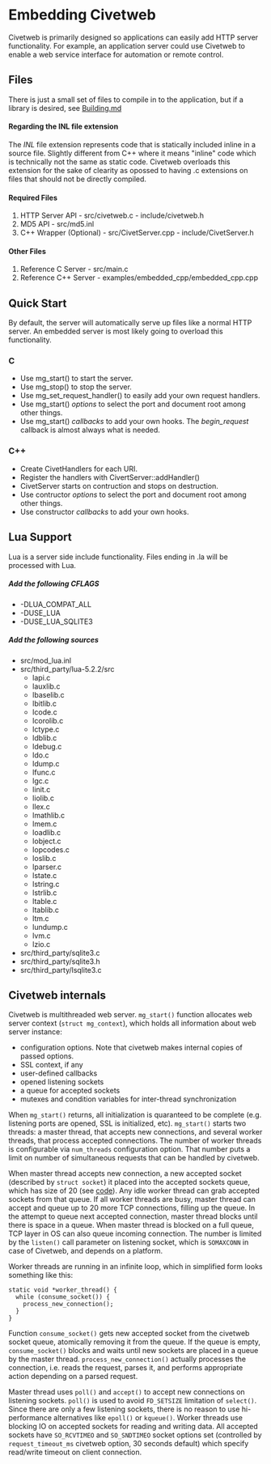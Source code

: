 Embedding Civetweb
=========

Civetweb is primarily designed so applications can easily add HTTP server functionality.  For example, an application server could use Civetweb to enable a web service interface for automation or remote control.

Files
------

There is just a small set of files to compile in to the application,
but if a library is desired, see [Building.md](https://github.com/sunsetbrew/civetweb/blob/master/docs/Building.md)

#### Regarding the INL file extension
The *INL* file extension represents code that is statically included inline in a source file.  Slightly different from C++ where it means "inline" code which is technically not the same as static code. Civetweb overloads this extension for the sake of clearity as opossed to having .c extensions on files that should not be directly compiled.

#### Required Files

  1. HTTP Server API
    - src/civetweb.c
    - include/civetweb.h
  2. MD5 API
    - src/md5.inl
  3. C++ Wrapper (Optional)
    - src/CivetServer.cpp
    - include/CivetServer.h

#### Other Files

  1. Reference C Server
    - src/main.c
  2. Reference C++ Server
    - examples/embedded_cpp/embedded_cpp.cpp

Quick Start
------

By default, the server will automatically serve up files like a normal HTTP server.  An embedded server is most likely going to overload this functionality.

### C
  - Use mg_start() to start the server.
  - Use mg_stop() to stop the server.
  - Use mg_set_request_handler() to easily add your own request handlers.
  - Use mg_start() *options* to select the port and document root among other things.
  - Use mg_start() *callbacks* to add your own hooks.  The *begin_request* callback is almost always what is needed.

### C++
  - Create CivetHandlers for each URI.
  - Register the handlers with CivertServer::addHandler()
  - CivetServer starts on contruction and stops on destruction.
  - Use contructor *options* to select the port and document root among other things.
  - Use constructor *callbacks* to add your own hooks.

Lua Support
------

Lua is a server side include functionality.  Files ending in .la will be processed with Lua.

##### Add the following CFLAGS

  - -DLUA_COMPAT_ALL
  - -DUSE_LUA
  - -DUSE_LUA_SQLITE3

##### Add the following sources

  - src/mod_lua.inl
  - src/third_party/lua-5.2.2/src
     + lapi.c
     + lauxlib.c
     + lbaselib.c
     + lbitlib.c
     + lcode.c
     + lcorolib.c
     + lctype.c
     + ldblib.c
     + ldebug.c
     + ldo.c
     + ldump.c
     + lfunc.c
     + lgc.c
     + linit.c
     + liolib.c
     + llex.c
     + lmathlib.c
     + lmem.c
     + loadlib.c
     + lobject.c
     + lopcodes.c
     + loslib.c
     + lparser.c
     + lstate.c
     + lstring.c
     + lstrlib.c
     + ltable.c
     + ltablib.c
     + ltm.c
     + lundump.c
     + lvm.c
     + lzio.c
  - src/third_party/sqlite3.c
  - src/third_party/sqlite3.h
  - src/third_party/lsqlite3.c


Civetweb internals
------

Civetweb is multithreaded web server. `mg_start()` function allocates
web server context (`struct mg_context`), which holds all information
about web server instance:

- configuration options. Note that civetweb makes internal copies of
  passed options.
- SSL context, if any
- user-defined callbacks
- opened listening sockets
- a queue for accepted sockets
- mutexes and condition variables for inter-thread synchronization

When `mg_start()` returns, all initialization is quaranteed to be complete
(e.g. listening ports are opened, SSL is initialized, etc). `mg_start()` starts
two threads: a master thread, that accepts new connections, and several
worker threads, that process accepted connections. The number of worker threads
is configurable via `num_threads` configuration option. That number puts a
limit on number of simultaneous requests that can be handled by civetweb.

When master thread accepts new connection, a new accepted socket (described by
`struct socket`) it placed into the accepted sockets queue,
which has size of 20 (see [code](https://github.com/sunsetbrew/civetweb/blob/3892e0199e6ca9613b160535d9d107ede09daa43/civetweb.c#L486)). Any idle worker thread
can grab accepted sockets from that queue. If all worker threads are busy,
master thread can accept and queue up to 20 more TCP connections,
filling up the queue.
In the attempt to queue next accepted connection, master thread blocks
until there is space in a queue. When master thread is blocked on a
full queue, TCP layer in OS can also queue incoming connection.
The number is limited by the `listen()` call parameter on listening socket,
which is `SOMAXCONN` in case of Civetweb, and depends on a platform.

Worker threads are running in an infinite loop, which in simplified form
looks something like this:

    static void *worker_thread() {
      while (consume_socket()) {
        process_new_connection();
      }
    }

Function `consume_socket()` gets new accepted socket from the civetweb socket
queue, atomically removing it from the queue. If the queue is empty,
`consume_socket()` blocks and waits until new sockets are placed in a queue
by the master thread. `process_new_connection()` actually processes the
connection, i.e. reads the request, parses it, and performs appropriate action
depending on a parsed request.

Master thread uses `poll()` and `accept()` to accept new connections on
listening sockets. `poll()` is used to avoid `FD_SETSIZE` limitation of
`select()`. Since there are only a few listening sockets, there is no reason
to use hi-performance alternatives like `epoll()` or `kqueue()`. Worker
threads use blocking IO on accepted sockets for reading and writing data.
All accepted sockets have `SO_RCVTIMEO` and `SO_SNDTIMEO` socket options set
(controlled by `request_timeout_ms` civetweb option, 30 seconds default) which
specify read/write timeout on client connection.
